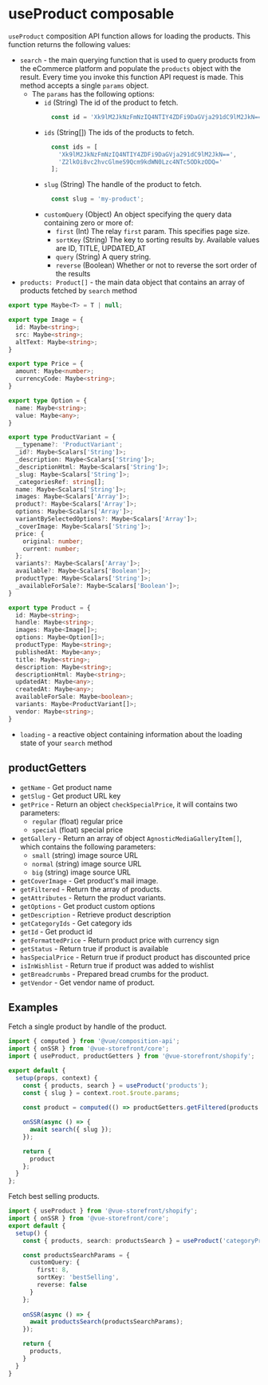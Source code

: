 # useProduct composable

`useProduct` composition API function allows for loading the products. This function returns the following values:

- `search` - the main querying function that is used to query products from the eCommerce platform and populate the `products` object with the result. Every time you invoke this function API request is made. This method accepts a single `params` object.
    - The `params` has the following options:
        - `id` (String) The id of the product to fetch.
            ```javascript
              const id = 'Xk9lM2JkNzFmNzIQ4NTIY4ZDFi9DaGVja291dC9lM2JkN==';
            ```
        - `ids` (String[]) The ids of the products to fetch.
            ```javascript
              const ids = [
                'Xk9lM2JkNzFmNzIQ4NTIY4ZDFi9DaGVja291dC9lM2JkN==', 
                'Z2lkOi8vc2hvcGlmeS9Qcm9kdWN0Lzc4NTc5ODkzODQ='
              ];
            ```
        - `slug` (String) The handle of the product to fetch.
            ```javascript
              const slug = 'my-product';
            ```
        - `customQuery` (Object) An object specifying the query data containing zero or more of:
            - `first` (Int) The relay `first` param. This specifies page size.
            - `sortKey` (String) The key to sorting results by. Available values are ID, TITLE, UPDATED_AT
            - `query` (String) A query string.
            - `reverse` (Boolean) Whether or not to reverse the sort order of the results
- `products: Product[]` - the main data object that contains an array of products fetched by `search` method
```typescript
export type Maybe<T> = T | null;

export type Image = {
  id: Maybe<string>;
  src: Maybe<string>;
  altText: Maybe<string>;
}

export type Price = {
  amount: Maybe<number>;
  currencyCode: Maybe<string>;
}

export type Option = {
  name: Maybe<string>;
  value: Maybe<any>;
}

export type ProductVariant = {
  __typename?: 'ProductVariant';
  _id?: Maybe<Scalars['String']>;
  _description: Maybe<Scalars['String']>;
  _descriptionHtml: Maybe<Scalars['String']>;
  _slug: Maybe<Scalars['String']>;
  _categoriesRef: string[];
  name: Maybe<Scalars['String']>;
  images: Maybe<Scalars['Array']>;
  product?: Maybe<Scalars['Array']>;
  options: Maybe<Scalars['Array']>;
  variantBySelectedOptions?: Maybe<Scalars['Array']>;
  _coverImage: Maybe<Scalars['String']>;
  price: {
    original: number;
    current: number;
  };
  variants?: Maybe<Scalars['Array']>;
  available?: Maybe<Scalars['Boolean']>;
  productType: Maybe<Scalars['String']>;
  _availableForSale?: Maybe<Scalars['Boolean']>;
}

export type Product = {
  id: Maybe<string>;
  handle: Maybe<string>;
  images: Maybe<Image[]>;
  options: Maybe<Option[]>;
  productType: Maybe<string>;
  publishedAt: Maybe<any>;
  title: Maybe<string>;
  description: Maybe<string>;
  descriptionHtml: Maybe<string>;
  updatedAt: Maybe<any>;
  createdAt: Maybe<any>;
  availableForSale: Maybe<boolean>;
  variants: Maybe<ProductVariant[]>;
  vendor: Maybe<string>;
}

```
- `loading` - a reactive object containing information about the loading state of your `search` method

## productGetters
- `getName` - Get product name
- `getSlug` - Get product URL key
- `getPrice` - Return an object `checkSpecialPrice`, it will contains two parameters:
    - `regular` (float) regular price
    - `special` (float) special price
- `getGallery` - Return an array of object `AgnosticMediaGalleryItem[]`, which contains the following parameters:
    - `small` (string) image source URL
    - `normal` (string) image source URL
    - `big` (string) image source URL
- `getCoverImage` - Get product's mail image.
- `getFiltered` - Return the array of products.
- `getAttributes` - Return the product variants.
- `getOptions` - Get product custom options
- `getDescription` - Retrieve product description 
- `getCategoryIds` - Get category ids
- `getId` - Get product id
- `getFormattedPrice` - Return product price with currency sign 
- `getStatus` - Return true if product is available
- `hasSpecialPrice` - Return true if product product has discounted price
- `isInWishlist` -  Return true if product was added to wishlist 
- `getBreadcrumbs` - Prepared bread crumbs for the product.
- `getVendor` - Get vendor name of product.

## Examples

Fetch a single product by handle of the product.
```typescript
import { computed } from '@vue/composition-api';
import { onSSR } from '@vue-storefront/core';
import { useProduct, productGetters } from '@vue-storefront/shopify';

export default {
  setup(props, context) {
    const { products, search } = useProduct('products');
    const { slug } = context.root.$route.params;
    
    const product = computed(() => productGetters.getFiltered(products.value));

    onSSR(async () => {
      await search({ slug });
    });

    return {
      product
    };
  }
};
```

Fetch best selling products.
```typescript
import { useProduct } from '@vue-storefront/shopify';
import { onSSR } from '@vue-storefront/core';
export default {
  setup() {
    const { products, search: productsSearch } = useProduct('categoryProducts');

    const productsSearchParams = {
      customQuery: {
        first: 8,
        sortKey: 'bestSelling',
        reverse: false
      }
    };
        
    onSSR(async () => {
      await productsSearch(productsSearchParams);
    });

    return {
      products,
    }
  }
}
```
